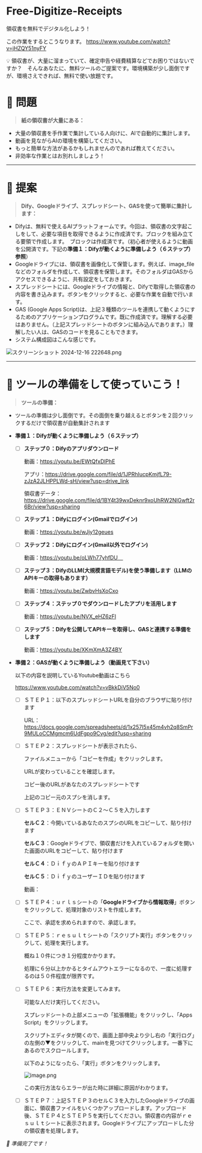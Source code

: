 # Free-Digitize-Receipts
領収書を無料でデジタル化しよう！

この作業をするとこうなります。
https://www.youtube.com/watch?v=jHZQY51nyFY

<aside>
💡 領収書が、大量に溜まっていて、確定申告や経費精算などでお困りではないですか？　そんなあなたに、無料ツールのご提案です。環境構築が少し面倒ですが、環境さえできれば、無料で使い放題です。

</aside>

# 👀 問題

> **紙の領収書が大量にある：**
> 
- 大量の領収書を手作業で集計している人向けに、AIで自動的に集計します。
- 動画を見ながらAIの環境を構築してください。
- もっと簡単な方法があるかもしれませんのであれば教えてください。
- 非効率な作業とはお別れしましょう！

---

# 💭 提案

> **Dify、Googleドライブ、スプレッドシート、GASを使って簡単に集計します：**
> 
- Difyは、無料で使えるAIプラットフォームです。今回は、領収書の文字起こしをして、必要な項目を取得できるように作成済です。ブロックを組み立てる要領で作成します。　ブロックは作成済です。（初心者が使えるように動画を公開済です。下記の**準備１：Difyが動くように準備しよう（６ステップ）参照**）
- Googleドライブには、領収書を画像化して保管します。例えば、image_fileなどのフォルダを作成して、領収書を保管します。そのフォルダはGASからアクセスできるように、共有設定をしておきます。
- スプレッドシートには、Googleドライブの情報と、Difyで取得した領収書の内容を書き込みます。ボタンをクリックすると、必要な作業を自動で行います。
- GAS (Google Apps Script)は、上記３種類のツールを連携して動くようにするためのアプリケーションプログラムです。既に作成済です。理解する必要はありません。（上記スプレッドシートのボタンに組み込んであります。）理解したい人は、GASのコードを見ることもできます。
- システム構成図はこんな感じです。

![スクリーンショット 2024-12-16 222648.png](https://prod-files-secure.s3.us-west-2.amazonaws.com/94739130-ba6a-488c-829a-2fbe2e8866b5/fbb651a1-a32a-4c3c-a671-e724f1135d22/%E3%82%B9%E3%82%AF%E3%83%AA%E3%83%BC%E3%83%B3%E3%82%B7%E3%83%A7%E3%83%83%E3%83%88_2024-12-16_222648.png)

---

# 🛫 ツールの準備をして使っていこう！

> **ツールの準備：**
> 
- ツールの準備は少し面倒です。その面倒を乗り越えるとボタンを２回クリックするだけで領収書が自動集計されます

- **準備１：Difyが動くように準備しよう（６ステップ）**
    - [ ]  **ステップ０：Difyのアプリダウンロード**
        
        動画：https://youtu.be/EWtQfxDlPhE
        
        アプリ：https://drive.google.com/file/d/1JPRhIucpKmjfL79-zJzA2JLHPPLWd-sH/view?usp=drive_link
        
        領収書データ：https://drive.google.com/file/d/1BY4t39wxDeknr9xoUhRW2NIGwft2r6Br/view?usp=sharing
        
    - [ ]  **ステップ１：Difyにログイン(Gmailでログイン)**
        
        動画：https://youtu.be/wJjy12geues
        
    - [ ]  **ステップ２：Difyにログイン(Gmail以外でログイン)**
        
        動画：https://youtu.be/oLWh77yhfDU　
        
    - [ ]  **ステップ３：DifyのLLM(大規模言語モデル)を使う準備します（LLMのAPIキーの取得もあります）**
        
        動画：https://youtu.be/ZwbvHsXoCxo
        
    - [ ]  **ステップ４：ステップ０でダウンロードしたアプリを活用します**
        
        動画：https://youtu.be/NVX_eHZ6zFI
        
    - [ ]  **ステップ５：Difyを公開してAPIキーを取得し、GASと連携する準備をします**
        
        動画：https://youtu.be/XKmXmA3Z4BY
        
- **準備２：GASが動くように準備しよう（動画見て下さい）**
    
    以下の内容を説明しているYoutube動画はこちら
    
    https://www.youtube.com/watch?v=vBkkDiV5No0
    
    - [ ]  ＳＴＥＰ１：以下のスプレッドシートURLを自分のブラウザに貼り付けます
        
        URL：https://docs.google.com/spreadsheets/d/1x257I5x45m4vh2q8SmPr9MULoCCMgmcm6UdFgpo9Cvg/edit?usp=sharing
        
    - [ ]  ＳＴＥＰ２：スプレッドシートが表示されたら、
        
        ファイルメニューから「コピーを作成」をクリックします。
        
        URLが変わっていることを確認します。
        
        コピー後のURLがあなたのスプレッドシートです
        
        上記のコピー元のスプシを消します。
        
    - [ ]  ＳＴＥＰ３：ＥＮＶシートのＣ２～Ｃ５を入力します
        
        **セルＣ２**：今開いているあなたのスプシのURLをコピーして、貼り付けます
        
        **セルＣ３**：Googleドライブで、領収書だけを入れているフォルダを開いた画面のURLをコピーして、貼り付けます
        
        **セルＣ４**：ＤｉｆｙのＡＰＩキーを貼り付けます
        
        **セルＣ５**：ＤｉｆｙのユーザーＩＤを貼り付けます
        
        動画：
        
    - [ ]  ＳＴＥＰ４：ｕｒｌｓシートの「**Googleドライブから情報取得**」ボタンをクリックして、処理対象のリストを作成します。
        
        ここで、承認を求められますので、承認します。
        
    - [ ]  ＳＴＥＰ５：ｒｅｓｕｌｔシートの「スクリプト実行」ボタンをクリックして、処理を実行します。
        
        概ね１０件につき１分程度かかります。
        
        処理に６分以上かかるとタイムアウトエラーになるので、一度に処理するのは５０件程度が限界です。
        
    - [ ]  ＳＴＥＰ６：実行方法を変更してみます。
        
        可能な人だけ実行してください。
        
        スプレッドシートの上部メニューの「拡張機能」をクリックし、「Apps Script」をクリックします。
        
        スクリプトエディタが開くので、画面上部中央より少し右の「実行ログ」の左側の▼をクリックして、mainを見つけてクリックします。一番下にあるのでスクロールします。
        
        以下のようになったら、「実行」ボタンをクリックします。
        
        ![image.png](https://prod-files-secure.s3.us-west-2.amazonaws.com/94739130-ba6a-488c-829a-2fbe2e8866b5/1a262e59-48bc-402c-87f7-bf73a26f0777/image.png)
        
        この実行方法ならエラーが出た時に詳細に原因がわかります。
        
    - [ ]  ＳＴＥＰ７：上記ＳＴＥＰ３のセルＣ３を入力したGoogleドライブの画面に、領収書ファイルをいくつかアップロードします。アップロード後、ＳＴＥＰ４とＳＴＥＰ５を実行してください。領収書の内容がｒｅｓｕｌｔシートに表示されます。Googleドライブにアップロードした分の領収書を処理します。
    

*🚀 準備完了です！*
